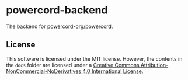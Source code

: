 # powercord-backend
The backend for [powercord-org/powercord](https://github.com/powercord-org/powercord).

## License
This software is licensed under the MIT license. However, the contents in the `docs` folder are licensed under
a [Creative Commons Attribution-NonCommercial-NoDerivatives 4.0 International License](http://creativecommons.org/licenses/by-nc-nd/4.0/).
